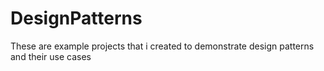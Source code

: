 # DesignPatterns
 These are example projects that i created to demonstrate design patterns and their use cases
